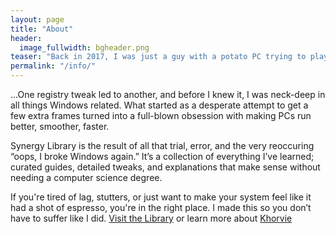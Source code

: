 ```yaml
---
layout: page
title: "About"
header:
  image_fullwidth: bgheader.png
teaser: "Back in 2017, I was just a guy with a potato PC trying to play Fortnite with friends. Spoiler: it didn’t go well. My system could barely run the game at slideshow FPS, and let’s just say I spent more time staring at loading screens than actually playing. That’s when I started digging into PC optimizations—not because I wanted to, but because I had to..."
permalink: "/info/"
---
```

...One registry tweak led to another, and before I knew it, I was neck-deep in all things Windows related. What started as a desperate attempt to get a few extra frames turned into a full-blown obsession with making PCs run better, smoother, faster.

Synergy Library is the result of all that trial, error, and the very reoccuring “oops, I broke Windows again.” It’s a collection of everything I’ve learned; curated guides, detailed tweaks, and explanations that make sense without needing a computer science degree.

If you're tired of lag, stutters, or just want to make your system feel like it had a shot of espresso, you're in the right place. I made this so you don’t have to suffer like I did. 
[Visit the Library](/library) or learn more about [Khorvie](/aboutkhorvie)

